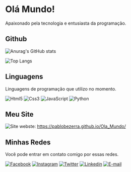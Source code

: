 
# Olá Mundo!

Apaixonado pela tecnologia e entusiasta da programação.


## Github

![Anurag's GitHub stats](https://github-readme-stats.vercel.app/api?username=pablobezerra&show_icons=true&theme=dracula)


![Top Langs](https://github-readme-stats.vercel.app/api/top-langs/?username=pablobezerra&layout=compact)
## Linguagens

Linguagens de programação que utilizo no momento.

<div style="display: inline_block">
    <img aling="center" alt="Html5" src="https://img.shields.io/badge/HTML5-E34F26?style=for-the-badge&logo=html5&logoColor=white"/>
    <img aling="center" alt="Css3" src="https://img.shields.io/badge/CSS3-1572B6?style=for-the-badge&logo=css3&logoColor=white"/>
    <img aling="center" alt="JavaScript" src="https://img.shields.io/badge/JavaScript-F7DF1E?style=for-the-badge&logo=javascript&logoColor=black"/>
    <img aling="center" alt="Python" src="https://img.shields.io/badge/Python-3776AB?style=for-the-badge&logo=python&logoColor=white"/>
</div>


## Meu Site

![Site](https://img.shields.io/website-up-down-green-red/http/monip.org.svg)
webste: https://pablobezerra.github.io/Ola_Mundo/
## Minhas Redes

Você pode entrar em contato comigo por essas redes.

[![Facebook](https://img.shields.io/badge/Facebook-1877F2?style=for-the-badge&logo=facebook&logoColor=white)](https://www.facebook.com/pablo.dasilva.505)
[![Instagram](https://img.shields.io/badge/Instagram-E4405F?style=for-the-badge&logo=instagram&logoColor=white)](https://www.instagram.com/pablobezerras/)
[![Twitter](https://img.shields.io/badge/Twitter-1DA1F2?style=for-the-badge&logo=twitter&logoColor=white)](https://twitter.com/PabloBezerras)
[![Linkedin](https://img.shields.io/badge/LinkedIn-0077B5?style=for-the-badge&logo=linkedin&logoColor=white)](http://www.gnu.org/licenses/agpl-3.0)
[![E-mail](https://img.shields.io/badge/Gmail-D14836?style=for-the-badge&logo=gmail&logoColor=white)](mailto:pdsbezerra1316@gmail.com)



